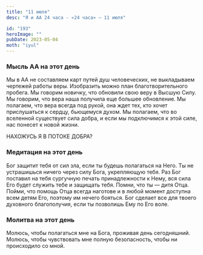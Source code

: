 ```yaml
---
title: "11 июля"
desc: "Я и АА 24 часа - «24 часа» — 11 июля"

id: "193"
heroImage: ""
pubDate: 2023-05-04
moth: "iyul"
---
```


### Мысль АА на этот день

Мы в АА не составляем карт путей душ человеческих, не выкладываем чертежей
работы веры. Изобразить можно план благотворительного пробега. Мы говорим
новичку, что обновили свою веру в Высшую Силу. Мы говорим, что вера наша
получила еще большее обновление. Мы полагаем, что вера всегда под рукой, она
ждет тех, кто хочет прислушаться к сердцу, бьющемуся духом. Мы полагаем, что
во вселенной существует сила добра, и если мы подключимся к этой силе, нас
понесет к новой жизни.

НАХОЖУСЬ Я В ПОТОКЕ ДОБРА?

### Медитация на этот день

Бог защитит тебя от сил зла, если ты будешь полагаться на Него. Ты не
устрашишься ничего через силу Бога, укрепляющую тебя. Раз Бог поставил на тебя
сургучную печать принадлежности к Нему, вся сила Его будет служить тебе и
защищать тебя. Помни, что ты — дитя Отца. Пойми, что помощь Отца всегда
наготове и в любой момент доступна всем детям Его, поэтому им нечего бояться.
Бог сделает все для твоего духовного благополучия, если ты позволишь Ему по
Его воле.

### Молитва на этот день

Молюсь, чтобы полагаться мне на Бога, проживая день сегодняшний. Молюсь, чтобы
чувствовать мне полную безопасность, чтобы ни происходило со мной.
